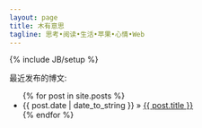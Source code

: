 ```yaml
---
layout: page
title: 木有意思
tagline: 思考•阅读•生活•苹果•心情•Web
---
```

{% include JB/setup %}



最近发布的博文:

<ul class="posts">
  {% for post in site.posts %}
    <li><span>{{ post.date | date_to_string }}</span> &raquo; <a href="{{ BASE_PATH }}{{ post.url }}">{{ post.title }}</a></li>
  {% endfor %}
</ul>



